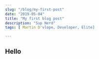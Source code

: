 ```yaml
---
slug: "/blog/my-first-post"
date: "2019-05-04"
title: "My first blog post"
description: "Sup Nerd"
tags: [ Martin D'vlope, Developer, Elite]

---
```

## Hello